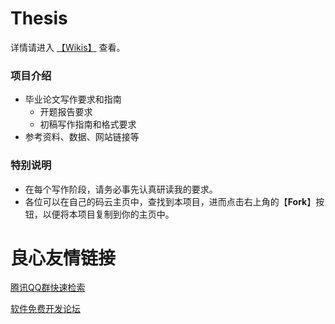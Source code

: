 # Thesis
详情请进入 [【Wikis】](https://gitee.com/wangrx23/Thesis/wikis/Home) 查看。

### 项目介绍
- 毕业论文写作要求和指南
  - 开题报告要求
  - 初稿写作指南和格式要求
- 参考资料、数据、网站链接等

### 特别说明
- 在每个写作阶段，请务必事先认真研读我的要求。
- 各位可以在自己的码云主页中，查找到本项目，进而点击右上角的【**Fork**】按钮，以便将本项目复制到你的主页中。

 # 良心友情链接

[腾讯QQ群快速检索](http://u.720life.cn/s/8cf73f7c)

[软件免费开发论坛](http://u.720life.cn/s/bbb01dc0)